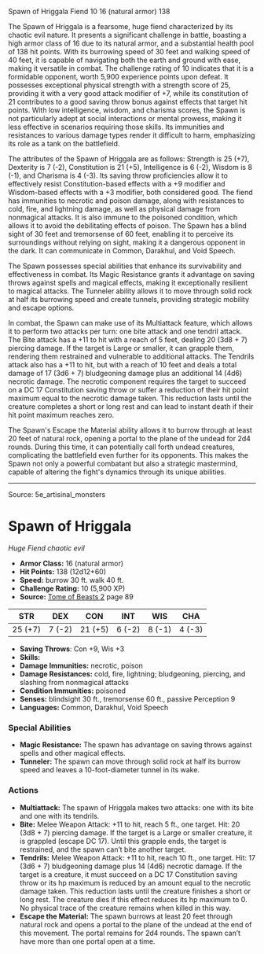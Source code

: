 <MonsterName/>Spawn of Hriggala</MonsterName>
<CreatureType/>Fiend</CreatureType>
<CR/>10</CR>
<AC/>16 (natural armor)</AC>
<HP/>138</HP>
<summary>The Spawn of Hriggala is a fearsome, huge fiend characterized by its chaotic evil nature. It presents a significant challenge in battle, boasting a high armor class of 16 due to its natural armor, and a substantial health pool of 138 hit points. With its burrowing speed of 30 feet and walking speed of 40 feet, it is capable of navigating both the earth and ground with ease, making it versatile in combat. The challenge rating of 10 indicates that it is a formidable opponent, worth 5,900 experience points upon defeat. It possesses exceptional physical strength with a strength score of 25, providing it with a very good attack modifier of +7, while its constitution of 21 contributes to a good saving throw bonus against effects that target hit points. With low intelligence, wisdom, and charisma scores, the Spawn is not particularly adept at social interactions or mental prowess, making it less effective in scenarios requiring those skills. Its immunities and resistances to various damage types render it difficult to harm, emphasizing its role as a tank on the battlefield.</summary>

<detail>

The attributes of the Spawn of Hriggala are as follows: Strength is 25 (+7), Dexterity is 7 (-2), Constitution is 21 (+5), Intelligence is 6 (-2), Wisdom is 8 (-1), and Charisma is 4 (-3). Its saving throw proficiencies allow it to effectively resist Constitution-based effects with a +9 modifier and Wisdom-based effects with a +3 modifier, both considered good. The fiend has immunities to necrotic and poison damage, along with resistances to cold, fire, and lightning damage, as well as physical damage from nonmagical attacks. It is also immune to the poisoned condition, which allows it to avoid the debilitating effects of poison. The Spawn has a blind sight of 30 feet and tremorsense of 60 feet, enabling it to perceive its surroundings without relying on sight, making it a dangerous opponent in the dark. It can communicate in Common, Darakhul, and Void Speech.

The Spawn possesses special abilities that enhance its survivability and effectiveness in combat. Its Magic Resistance grants it advantage on saving throws against spells and magical effects, making it exceptionally resilient to magical attacks. The Tunneler ability allows it to move through solid rock at half its burrowing speed and create tunnels, providing strategic mobility and escape options.

In combat, the Spawn can make use of its Multiattack feature, which allows it to perform two attacks per turn: one bite attack and one tendril attack. The Bite attack has a +11 to hit with a reach of 5 feet, dealing 20 (3d8 + 7) piercing damage. If the target is Large or smaller, it can grapple them, rendering them restrained and vulnerable to additional attacks. The Tendrils attack also has a +11 to hit, but with a reach of 10 feet and deals a total damage of 17 (3d6 + 7) bludgeoning damage plus an additional 14 (4d6) necrotic damage. The necrotic component requires the target to succeed on a DC 17 Constitution saving throw or suffer a reduction of their hit point maximum equal to the necrotic damage taken. This reduction lasts until the creature completes a short or long rest and can lead to instant death if their hit point maximum reaches zero.

The Spawn's Escape the Material ability allows it to burrow through at least 20 feet of natural rock, opening a portal to the plane of the undead for 2d4 rounds. During this time, it can potentially call forth undead creatures, complicating the battlefield even further for its opponents. This makes the Spawn not only a powerful combatant but also a strategic mastermind, capable of altering the fight's dynamics through its unique abilities.</detail>



---

Source: 5e_artisinal_monsters

# Spawn of Hriggala

*Huge* *Fiend* *chaotic evil*

- **Armor Class:** 16 (natural armor)
- **Hit Points:** 138 (12d12+60)
- **Speed:** burrow 30 ft. walk 40 ft.
- **Challenge Rating:** 10 (5,900 XP)
- **Source:** [Tome of Beasts 2](https://koboldpress.com/kpstore/product/tome-of-beasts-2-for-5th-edition) page 89

| STR | DEX | CON | INT | WIS | CHA |
| --- | --- | --- | --- | --- | --- |
| 25 (+7) | 7 (-2) | 21 (+5) | 6 (-2) | 8 (-1) | 4 (-3) |

- **Saving Throws**: Con +9, Wis +3
- **Skills:** 
- **Damage Immunities:** necrotic, poison
- **Damage Resistances:** cold, fire, lightning; bludgeoning, piercing, and slashing from nonmagical attacks
- **Condition Immunities:** poisoned
- **Senses:** blindsight 30 ft., tremorsense 60 ft., passive Perception 9
- **Languages:** Common, Darakhul, Void Speech

### Special Abilities

- **Magic Resistance:** The spawn has advantage on saving throws against spells and other magical effects.
- **Tunneler:** The spawn can move through solid rock at half its burrow speed and leaves a 10-foot-diameter tunnel in its wake.

### Actions

- **Multiattack:** The spawn of Hriggala makes two attacks: one with its bite and one with its tendrils.
- **Bite:** Melee Weapon Attack: +11 to hit, reach 5 ft., one target. Hit: 20 (3d8 + 7) piercing damage. If the target is a Large or smaller creature, it is grappled (escape DC 17). Until this grapple ends, the target is restrained, and the spawn can’t bite another target.
- **Tendrils:** Melee Weapon Attack: +11 to hit, reach 10 ft., one target. Hit: 17 (3d6 + 7) bludgeoning damage plus 14 (4d6) necrotic damage. If the target is a creature, it must succeed on a DC 17 Constitution saving throw or its hp maximum is reduced by an amount equal to the necrotic damage taken. This reduction lasts until the creature finishes a short or long rest. The creature dies if this effect reduces its hp maximum to 0. No physical trace of the creature remains when killed in this way.
- **Escape the Material:** The spawn burrows at least 20 feet through natural rock and opens a portal to the plane of the undead at the end of this movement. The portal remains for 2d4 rounds. The spawn can’t have more than one portal open at a time.




